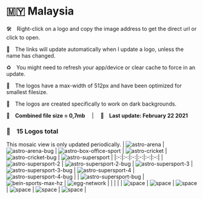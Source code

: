 🇲🇾 Malaysia
===============

🛠 Right-click on a logo and copy the image address to get the direct url or click to open.

🔗 The links will update automatically when I update a logo, unless the name has changed.

♻️ You might need to refresh your app/device or clear cache to force in an update.

📐 The logos have a max-width of 512px and have been optimized for smallest filesize.

🖤 The logos are created specifically to work on dark backgrounds.

💾 __Combined file size = 0,7mb__  |  📅 __Last update: February 22 2021__  

### 🎨 __15 Logos total__ 


This mosaic view is only updated periodically.
| ![astro-arena] | ![astro-arena-bug] | ![astro-box-office-sport] | ![astro-cricket] | ![astro-cricket-bug] | ![astro-supersport] |
|:-:|:-:|:-:|:-:|:-:|:-:|
| ![astro-supersport-2] | ![astro-supersport-2-bug] | ![astro-supersport-3] | ![astro-supersport-3-bug] | ![astro-supersport-4] | ![astro-supersport-4-bug] |
| ![astro-supersport-bug] | ![bein-sports-max-hz] | ![egg-network] |  |  |  |
| ![space] | ![space] | ![space] | ![space] | ![space] | ![space] |

[astro-arena]:https://raw.githubusercontent.com/Tapiosinn/tv-logos/master/countries/malaysia/astro-arena-my.png
[astro-arena-bug]:https://raw.githubusercontent.com/Tapiosinn/tv-logos/master/countries/malaysia/screen-bug/astro-arena-bug-my.png
[astro-box-office-sport]:https://raw.githubusercontent.com/Tapiosinn/tv-logos/master/countries/malaysia/astro-box-office-sport-my.png
[astro-cricket]:https://raw.githubusercontent.com/Tapiosinn/tv-logos/master/countries/malaysia/astro-cricket-my.png
[astro-cricket-bug]:https://raw.githubusercontent.com/Tapiosinn/tv-logos/master/countries/malaysia/screen-bug/astro-cricket-bug-my.png
[astro-supersport]:https://raw.githubusercontent.com/Tapiosinn/tv-logos/master/countries/malaysia/astro-supersport-my.png
[astro-supersport-2]:https://raw.githubusercontent.com/Tapiosinn/tv-logos/master/countries/malaysia/astro-supersport-2-my.png
[astro-supersport-2-bug]:https://raw.githubusercontent.com/Tapiosinn/tv-logos/master/countries/malaysia/screen-bug/astro-supersport-2-bug-my.png
[astro-supersport-3]:https://raw.githubusercontent.com/Tapiosinn/tv-logos/master/countries/malaysia/astro-supersport-3-my.png
[astro-supersport-3-bug]:https://raw.githubusercontent.com/Tapiosinn/tv-logos/master/countries/malaysia/screen-bug/astro-supersport-3-bug-my.png
[astro-supersport-4]:https://raw.githubusercontent.com/Tapiosinn/tv-logos/master/countries/malaysia/astro-supersport-4-my.png
[astro-supersport-4-bug]:https://raw.githubusercontent.com/Tapiosinn/tv-logos/master/countries/malaysia/screen-bug/astro-supersport-4-bug-my.png
[astro-supersport-bug]:https://raw.githubusercontent.com/Tapiosinn/tv-logos/master/countries/malaysia/screen-bug/astro-supersport-bug-my.png
[bein-sports-max-hz]:https://raw.githubusercontent.com/Tapiosinn/tv-logos/master/countries/malaysia/bein-sports-max-hz-my.png
[egg-network]:https://raw.githubusercontent.com/Tapiosinn/tv-logos/master/countries/malaysia/egg-network-my.png

[space]:https://raw.githubusercontent.com/Tapiosinn/tv-logos/master/misc/%CE%A9/space-1500.png
